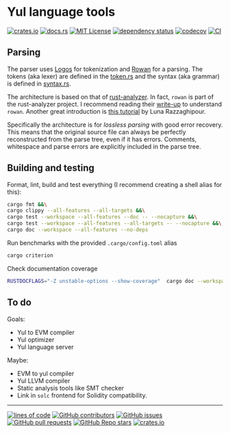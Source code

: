 # Yul language tools

[![crates.io](https://buildstats.info/crate/yul)](https://crates.io/crates/yul)
[![docs.rs](https://img.shields.io/docsrs/yul)](https://docs.rs/yul)
[![MIT License](https://img.shields.io/github/license/recmo/yul)](https://github.com/recmo/yul/blob/main/mit-license.md)
[![dependency status](https://deps.rs/repo/github/recmo/yul/status.svg)](https://deps.rs/repo/github/recmo/yul)
[![codecov](https://codecov.io/gh/recmo/yul/branch/main/graph/badge.svg?token=WBPZ9U4TTO)](https://codecov.io/gh/recmo/yul)
[![CI](https://github.com/recmo/yul/actions/workflows/ci.yml/badge.svg)](https://github.com/recmo/yul/actions/workflows/ci.yml)


## Parsing

The parser uses [Logos](https://docs.rs/logos/latest/logos) for tokenization and [Rowan](https://docs.rs/rowan/latest/rowan) for a parsing. The tokens (aka lexer) are defined in the [token.rs](./parser/src/token.rs) and the syntax (aka grammar) is defined in [syntax.rs](./parser/src/syntax.rs).

The architecture is based on that of [rust-analyzer]. In fact, `rowan` is part of the rust-analyzer project. I recommend reading their [write-up][ra-writeup] to understand `rowan`. Another great introduction is [this tutorial][rowan-tut] by Luna Razzaghipour.

Specifically the architecture is for *lossless parsing* with good error recovery. This means that
the original source file can always be perfectly reconstructed from the parse tree, even if it has errors. Comments, whitespace and parse errors are explicitly included in the parse tree.

[yul-spec]: https://docs.soliditylang.org/en/v0.8.14/yul.html#specification-of-yul
[rust-analyzer]: https://rust-analyzer.github.io/
[ra-writeup]: https://github.com/rust-analyzer/rust-analyzer/blob/master/docs/dev/syntax.md
[rowan-tut]: https://arzg.github.io/lang/10/


## Building and testing

Format, lint, build and test everything (I recommend creating a shell alias for this):

```sh
cargo fmt &&\
cargo clippy --all-features --all-targets &&\
cargo test --workspace --all-features --doc -- --nocapture &&\
cargo test --workspace --all-features --all-targets -- --nocapture &&\
cargo doc --workspace --all-features --no-deps
```

Run benchmarks with the provided `.cargo/config.toml` alias

```sh
cargo criterion
```

Check documentation coverage

```sh
RUSTDOCFLAGS="-Z unstable-options --show-coverage"  cargo doc --workspace --all-features --no-deps
```

## To do

Goals:

* Yul to EVM compiler
* Yul optimizer
* Yul language server

Maybe:

* EVM to yul compiler
* Yul LLVM compiler
* Static analysis tools like SMT checker
* Link in `solc` frontend for Solidity compatibility.

---

[![lines of code](https://img.shields.io/tokei/lines/github/recmo/yul)](https://github.com/recmo/yul)
[![GitHub contributors](https://img.shields.io/github/contributors/recmo/yul)](https://github.com/recmo/yul/graphs/contributors)
[![GitHub issues](https://img.shields.io/github/issues/recmo/yul)](https://github.com/recmo/yul/issues)
[![GitHub pull requests](https://img.shields.io/github/issues-pr/recmo/yul?label=PRs)](https://github.com/recmo/yul/pulls)
[![GitHub Repo stars](https://img.shields.io/github/stars/recmo/yul)](https://star-history.com/#recmo/yul&Date)
[![crates.io](https://img.shields.io/crates/d/yul)](https://crates.io/crates/yul)
